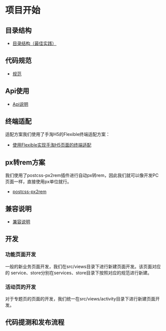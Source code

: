 # 项目开始

## 目录结构

- [目录结构（最佳实践）](./structrue.md)



## 代码规范

- [规范](./spec.md)



## Api使用

- [Api说明](./api.md)



## 终端适配

适配方案我们使用了手淘H5的Flexible终端适配方案：

- [使用Flexible实现手淘H5页面的终端适配](https://github.com/amfe/article/issues/17)



## px转rem方案

我们使用了postcss-px2rem插件进行自动px转rem，因此我们就可以像开发PC页面一样，直接使用px单位就行。

- [postcss-px2rem](https://www.npmjs.com/package/postcss-px2rem)


## 兼容说明

- [兼容说明](./compatible.md)



## 开发

### 功能页面开发

一般的新业务页面开发，我们在src/views目录下进行新建页面开发。该页面对应的
service、store分别在services、store目录下按照对应的规范进行新建。

### 活动页的开发

对于专题页的页面的开发，我们统一在src/views/activity目录下进行新建页面开发。



## 代码提测和发布流程
